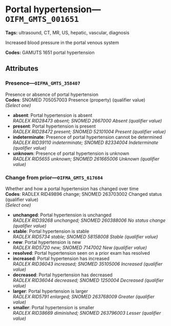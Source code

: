 # Portal hypertension—`OIFM_GMTS_001651`

**Tags:** ultrasound, CT, MR, US, hepatic, vascular, diagnosis

Increased blood pressure in the portal venous system

**Codes:** GAMUTS 1651 portal hypertension

## Attributes

### Presence—`OIFMA_GMTS_358407`

Presence or absence of portal hypertension  
**Codes**: SNOMED 705057003 Presence (property) (qualifier value)  
*(Select one)*

- **absent**: Portal hypertension is absent  
_RADLEX RID28473 absent; SNOMED 2667000 Absent (qualifier value)_
- **present**: Portal hypertension is present  
_RADLEX RID28472 present; SNOMED 52101004 Present (qualifier value)_
- **indeterminate**: Presence of portal hypertension cannot be determined  
_RADLEX RID39110 indeterminate; SNOMED 82334004 Indeterminate (qualifier value)_
- **unknown**: Presence of portal hypertension is unknown  
_RADLEX RID5655 unknown; SNOMED 261665006 Unknown (qualifier value)_

### Change from prior—`OIFMA_GMTS_617684`

Whether and how a portal hypertension has changed over time  
**Codes**: RADLEX RID49896 change; SNOMED 263703002 Changed status (qualifier value)  
*(Select one)*

- **unchanged**: Portal hypertension is unchanged  
_RADLEX RID39268 unchanged; SNOMED 260388006 No status change (qualifier value)_
- **stable**: Portal hypertension is stable  
_RADLEX RID5734 stable; SNOMED 58158008 Stable (qualifier value)_
- **new**: Portal hypertension is new  
_RADLEX RID5720 new; SNOMED 7147002 New (qualifier value)_
- **resolved**: Portal hypertension seen on a prior exam has resolved  
- **increased**: Portal hypertension has increased  
_RADLEX RID36043 increased; SNOMED 35105006 Increased (qualifier value)_
- **decreased**: Portal hypertension has decreased  
_RADLEX RID36044 decreased; SNOMED 1250004 Decreased (qualifier value)_
- **larger**: Portal hypertension is larger  
_RADLEX RID5791 enlarged; SNOMED 263768009 Greater (qualifier value)_
- **smaller**: Portal hypertension is smaller  
_RADLEX RID38669 diminished; SNOMED 263796003 Lesser (qualifier value)_